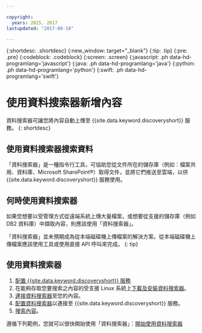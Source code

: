 ```yaml
---

copyright:
  years: 2015, 2017
lastupdated: "2017-08-18"

---
```


{:shortdesc: .shortdesc}
{:new_window: target="_blank"}
{:tip: .tip}
{:pre: .pre}
{:codeblock: .codeblock}
{:screen: .screen}
{:javascript: .ph data-hd-programlang='javascript'}
{:java: .ph data-hd-programlang='java'}
{:python: .ph data-hd-programlang='python'}
{:swift: .ph data-hd-programlang='swift'}

# 使用資料搜索器新增內容

資料搜索器可讓您將內容自動上傳至 {{site.data.keyword.discoveryshort}} 服務。
{: shortdesc}

## 使用資料搜索器搜索資料

「資料搜索器」是一種指令行工具，可協助您從文件所在的儲存庫（例如：檔案共用、資料庫、Microsoft SharePoint&reg;）取得文件，並將它們推送至雲端，以供 {{site.data.keyword.discoveryshort}} 服務使用。

## 何時使用資料搜索器

如果您想要以受管理方式從遠端系統上傳大量檔案，或想要從支援的儲存庫（例如 DB2 資料庫）中擷取內容，則應該使用「資料搜索器」。

「資料搜索器」並未預期成為從本端磁碟機上傳檔案的解決方案。從本端磁碟機上傳檔案應該使用工具或使用直接 API 呼叫來完成。
{: tip}

## 使用資料搜索器

1. [配置 {{site.data.keyword.discoveryshort}} 服務](/docs/services/discovery/building.html#configuring-your-service)
1. 在能夠存取您要搜索之內容的受支援 Linux 系統上[下載及安裝資料搜索器](/docs/services/discovery/data-crawler-install.html)。
1. [連接資料搜索器](/docs/services/discovery/data-crawler-seeds.html)至您的內容。
1. [配置資料搜索器](/docs/services/discovery/data-crawler-discovery.html)以連接至 {{site.data.keyword.discoveryshort}} 服務。
1. [搜索內容](/docs/services/discovery/data-crawler-run.html)。

遵循下列範例，您就可以很快開始使用「資料搜索器」：[開始使用資料搜索器](/docs/services/discovery/data-crawler-qs.html)
